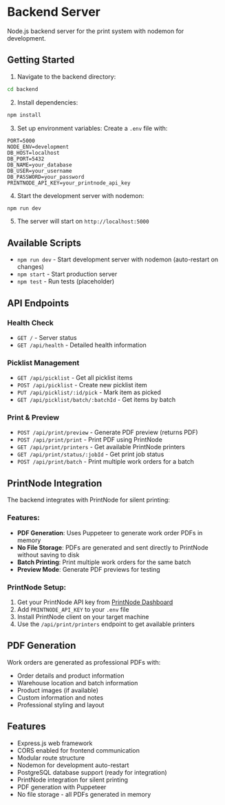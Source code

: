 # Backend Server

Node.js backend server for the print system with nodemon for development.

## Getting Started

1. Navigate to the backend directory:

```bash
cd backend
```

2. Install dependencies:

```bash
npm install
```

3. Set up environment variables:
   Create a `.env` file with:

```
PORT=5000
NODE_ENV=development
DB_HOST=localhost
DB_PORT=5432
DB_NAME=your_database
DB_USER=your_username
DB_PASSWORD=your_password
PRINTNODE_API_KEY=your_printnode_api_key
```

4. Start the development server with nodemon:

```bash
npm run dev
```

5. The server will start on `http://localhost:5000`

## Available Scripts

- `npm run dev` - Start development server with nodemon (auto-restart on changes)
- `npm start` - Start production server
- `npm test` - Run tests (placeholder)

## API Endpoints

### Health Check

- `GET /` - Server status
- `GET /api/health` - Detailed health information

### Picklist Management

- `GET /api/picklist` - Get all picklist items
- `POST /api/picklist` - Create new picklist item
- `PUT /api/picklist/:id/pick` - Mark item as picked
- `GET /api/picklist/batch/:batchId` - Get items by batch

### Print & Preview

- `POST /api/print/preview` - Generate PDF preview (returns PDF)
- `POST /api/print/print` - Print PDF using PrintNode
- `GET /api/print/printers` - Get available PrintNode printers
- `GET /api/print/status/:jobId` - Get print job status
- `POST /api/print/batch` - Print multiple work orders for a batch

## PrintNode Integration

The backend integrates with PrintNode for silent printing:

### Features:

- **PDF Generation**: Uses Puppeteer to generate work order PDFs in memory
- **No File Storage**: PDFs are generated and sent directly to PrintNode without saving to disk
- **Batch Printing**: Print multiple work orders for the same batch
- **Preview Mode**: Generate PDF previews for testing

### PrintNode Setup:

1. Get your PrintNode API key from [PrintNode Dashboard](https://dashboard.printnode.com/)
2. Add `PRINTNODE_API_KEY` to your `.env` file
3. Install PrintNode client on your target machine
4. Use the `/api/print/printers` endpoint to get available printers

## PDF Generation

Work orders are generated as professional PDFs with:

- Order details and product information
- Warehouse location and batch information
- Product images (if available)
- Custom information and notes
- Professional styling and layout

## Features

- Express.js web framework
- CORS enabled for frontend communication
- Modular route structure
- Nodemon for development auto-restart
- PostgreSQL database support (ready for integration)
- PrintNode integration for silent printing
- PDF generation with Puppeteer
- No file storage - all PDFs generated in memory
